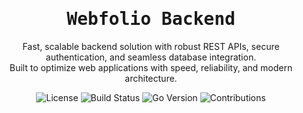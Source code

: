 <div style="text-align: center;">
    <h1>
        <samp>Webfolio Backend</samp>
    </h1>
    <p style="margin: 0;">Fast, scalable backend solution with robust REST APIs, secure authentication, and seamless database integration.</p>
    <p style="margin: 0;">Built to optimize web applications with speed, reliability, and modern architecture.</p>
</div>

<p align="center">
    <img alt="License" src="https://img.shields.io/github/license/warnigo/webfolio-backend?style=flat&color=%23454545&logo=open-source-initiative&logoColor=%23000000&labelColor=%23ffffff" />
    <img alt="Build Status" src="https://img.shields.io/badge/Build-Passing-brightgreen?style=flat&color=%23454545&logo=github-actions&logoColor=%23000000&labelColor=%23ffffff" />
    <img alt="Go Version" src="https://img.shields.io/badge/1.21-blue?style=flat&color=%23454545&logo=go&logoColor=%2300ADD8&labelColor=%23ffffff" />
    <img alt="Contributions" src="https://img.shields.io/badge/contributions-welcome-FFA500?style=flat&color=%23454545&logo=github&logoColor=%23000000&labelColor=%23ffffff" />
</p>

